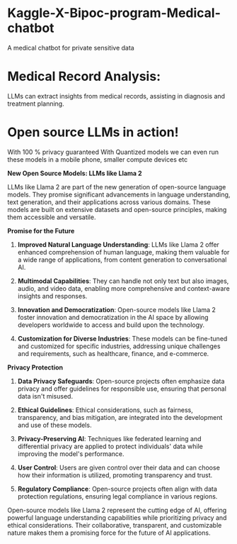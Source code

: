 # Kaggle-X-Bipoc-program-Medical-chatbot
A medical chatbot for private sensitive data

# Medical Record Analysis:
LLMs can extract insights from medical records, assisting in diagnosis and treatment planning.


# Open source LLMs in action!
With 100 % privacy guaranteed
With Quantized models we can even run these models in a mobile phone, smaller compute devices etc

**New Open Source Models: LLMs like Llama 2**

LLMs like Llama 2 are part of the new generation of open-source language models. They promise significant advancements in language understanding, text generation, and their applications across various domains. These models are built on extensive datasets and open-source principles, making them accessible and versatile.

**Promise for the Future**

1. **Improved Natural Language Understanding**: LLMs like Llama 2 offer enhanced comprehension of human language, making them valuable for a wide range of applications, from content generation to conversational AI.

2. **Multimodal Capabilities**: They can handle not only text but also images, audio, and video data, enabling more comprehensive and context-aware insights and responses.

3. **Innovation and Democratization**: Open-source models like Llama 2 foster innovation and democratization in the AI space by allowing developers worldwide to access and build upon the technology.

4. **Customization for Diverse Industries**: These models can be fine-tuned and customized for specific industries, addressing unique challenges and requirements, such as healthcare, finance, and e-commerce.

**Privacy Protection**

1. **Data Privacy Safeguards**: Open-source projects often emphasize data privacy and offer guidelines for responsible use, ensuring that personal data isn't misused.

2. **Ethical Guidelines**: Ethical considerations, such as fairness, transparency, and bias mitigation, are integrated into the development and use of these models.

3. **Privacy-Preserving AI**: Techniques like federated learning and differential privacy are applied to protect individuals' data while improving the model's performance.

4. **User Control**: Users are given control over their data and can choose how their information is utilized, promoting transparency and trust.

5. **Regulatory Compliance**: Open-source projects often align with data protection regulations, ensuring legal compliance in various regions.

Open-source models like Llama 2 represent the cutting edge of AI, offering powerful language understanding capabilities while prioritizing privacy and ethical considerations. Their collaborative, transparent, and customizable nature makes them a promising force for the future of AI applications.

